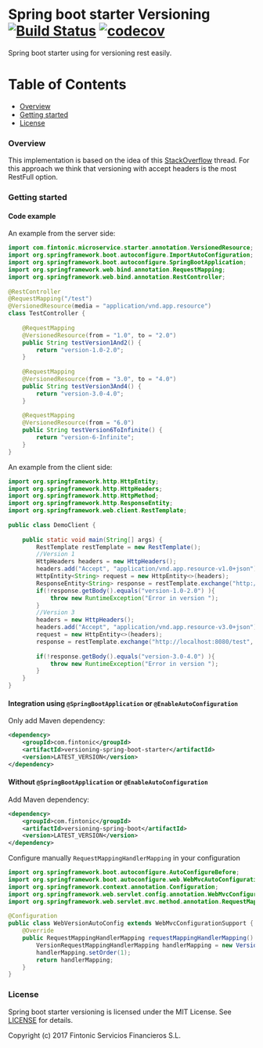 # Spring boot starter Versioning [![Build Status](https://travis-ci.org/fintonic/versioning-spring-boot-starter.svg?branch=master)](https://travis-ci.org/fintonic/versioning-spring-boot-starter) [![codecov](https://codecov.io/gh/fintonic/versioning-spring-boot-starter/branch/master/graph/badge.svg)](https://codecov.io/gh/fintonic/versioning-spring-boot-starter)

Spring boot starter using for versioning rest easily.

# Table of Contents
 
- [Overview](#overview)
- [Getting started](#getting-started)
- [License](#license)


### Overview

This implementation is based on the idea of this [StackOverflow](http://stackoverflow.com/questions/20198275/how-to-manage-rest-api-versioning-with-spring) thread.
For this approach we think that versioning with accept headers is the most RestFull option.
 

### Getting started
#### Code example

An example from the server side:

```java
import com.fintonic.microservice.starter.annotation.VersionedResource;
import org.springframework.boot.autoconfigure.ImportAutoConfiguration;
import org.springframework.boot.autoconfigure.SpringBootApplication;
import org.springframework.web.bind.annotation.RequestMapping;
import org.springframework.web.bind.annotation.RestController;
    
@RestController
@RequestMapping("/test")
@VersionedResource(media = "application/vnd.app.resource")
class TestController {
    
    @RequestMapping
    @VersionedResource(from = "1.0", to = "2.0")
    public String testVersion1And2() {
        return "version-1.0-2.0";
    }
    
    @RequestMapping
    @VersionedResource(from = "3.0", to = "4.0")
    public String testVersion3And4() {
        return "version-3.0-4.0";
    }
    
    @RequestMapping
    @VersionedResource(from = "6.0")
    public String testVersion6ToInfinite() {
        return "version-6-Infinite";
    }
}
```

An example from the client side:

```java
import org.springframework.http.HttpEntity;
import org.springframework.http.HttpHeaders;
import org.springframework.http.HttpMethod;
import org.springframework.http.ResponseEntity;
import org.springframework.web.client.RestTemplate;
 
public class DemoClient {
    
    public static void main(String[] args) {
        RestTemplate restTemplate = new RestTemplate();
        //Version 1
        HttpHeaders headers = new HttpHeaders();
        headers.add("Accept", "application/vnd.app.resource-v1.0+json");
        HttpEntity<String> request = new HttpEntity<>(headers);
        ResponseEntity<String> response = restTemplate.exchange("http://localhost:8080/test", HttpMethod.GET, request, String.class);
        if(!response.getBody().equals("version-1.0-2.0") ){
            throw new RuntimeException("Error in version ");
        }
        //Version 3
        headers = new HttpHeaders();
        headers.add("Accept", "application/vnd.app.resource-v3.0+json");
        request = new HttpEntity<>(headers);
        response = restTemplate.exchange("http://localhost:8080/test", HttpMethod.GET, request, String.class);
        
        if(!response.getBody().equals("version-3.0-4.0") ){
            throw new RuntimeException("Error in version ");
        }
    }
}
```


#### Integration using `@SpringBootApplication` or `@EnableAutoConfiguration` 

Only add Maven dependency:

```xml
<dependency>
    <groupId>com.fintonic</groupId>
    <artifactId>versioning-spring-boot-starter</artifactId>
    <version>LATEST_VERSION</version>
</dependency>

```

#### Without `@SpringBootApplication` or `@EnableAutoConfiguration` 

Add Maven dependency:

```xml
<dependency>
    <groupId>com.fintonic</groupId>
    <artifactId>versioning-spring-boot</artifactId>
    <version>LATEST_VERSION</version>
</dependency>

```

Configure manually `RequestMappingHandlerMapping` in your configuration

```java
import org.springframework.boot.autoconfigure.AutoConfigureBefore;
import org.springframework.boot.autoconfigure.web.WebMvcAutoConfiguration;
import org.springframework.context.annotation.Configuration;
import org.springframework.web.servlet.config.annotation.WebMvcConfigurationSupport;
import org.springframework.web.servlet.mvc.method.annotation.RequestMappingHandlerMapping;
 
@Configuration
public class WebVersionAutoConfig extends WebMvcConfigurationSupport {
    @Override
    public RequestMappingHandlerMapping requestMappingHandlerMapping() {
        VersionRequestMappingHandlerMapping handlerMapping = new VersionRequestMappingHandlerMapping();
        handlerMapping.setOrder(1);
        return handlerMapping;
    }
}
```


### License

Spring boot starter versioning is licensed under the MIT License. See [LICENSE](LICENSE.md) for details.

Copyright (c) 2017 Fintonic Servicios Financieros S.L.